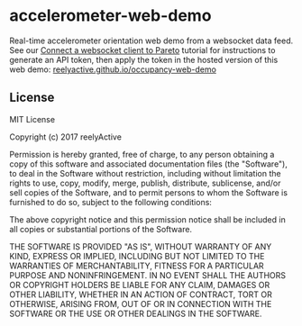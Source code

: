 accelerometer-web-demo
======================

Real-time accelerometer orientation web demo from a websocket data feed.  See our [Connect a websocket client to Pareto](https://reelyactive.github.io/pareto-socket-client.html) tutorial for instructions to generate an API token, then apply the token in the hosted version of this web demo: [reelyactive.github.io/occupancy-web-demo](https://reelyactive.github.io/occupancy-web-demo)


License
-------

MIT License

Copyright (c) 2017 reelyActive

Permission is hereby granted, free of charge, to any person obtaining a copy of this software and associated documentation files (the "Software"), to deal in the Software without restriction, including without limitation the rights to use, copy, modify, merge, publish, distribute, sublicense, and/or sell copies of the Software, and to permit persons to whom the Software is furnished to do so, subject to the following conditions:

The above copyright notice and this permission notice shall be included in all copies or substantial portions of the Software.

THE SOFTWARE IS PROVIDED "AS IS", WITHOUT WARRANTY OF ANY KIND, EXPRESS OR IMPLIED, INCLUDING BUT NOT LIMITED TO THE WARRANTIES OF MERCHANTABILITY, FITNESS FOR A PARTICULAR PURPOSE AND NONINFRINGEMENT. IN NO EVENT SHALL THE AUTHORS OR COPYRIGHT HOLDERS BE LIABLE FOR ANY CLAIM, DAMAGES OR OTHER LIABILITY, WHETHER IN AN ACTION OF CONTRACT, TORT OR OTHERWISE, ARISING FROM, OUT OF OR IN CONNECTION WITH THE SOFTWARE OR THE USE OR OTHER DEALINGS IN THE SOFTWARE.

